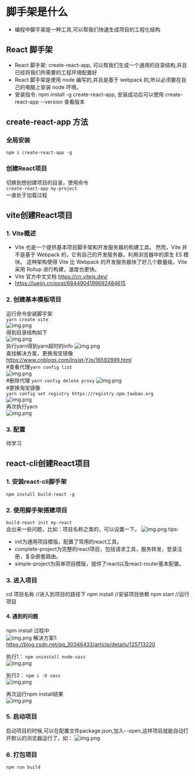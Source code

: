 # 脚手架是什么
+ 编程中脚手架是一种工具,可以帮我们快速生成项目的工程化结构
##  React 脚手架
  + React 脚手架: create-react-app, 可以帮我们生成一个通用的目录结构,并且已经将我们所需要的工程环境配置好
  +  React 脚手架是使用 node 编写的,并且是基于 webpack 的,所以必须要在自己的电脑上安装 node 环境。
  + 安装指令: npm install -g create-react-app, 安装成功后可以使用 create-react-app --version 查看版本
## create-react-app 方法
### 全局安装
`npm i create-react-app -g`
### 创建React项目
切换到想创建项目的目录，使用命令  
`create-react-app my-project`  
一直处于加载过程

## vite创建React项目
### 1. Vite概述
+ Vite 也是一个提供基本项目脚手架和开发服务器的构建工具。 然而，Vite 并不是基于 Webpack 的，它有自己的开发服务器，利用浏览器中的原生 ES 模块。 这种架构使得 Vite 比 Webpack 的开发服务器快了好几个数量级。Vite 采用 Rollup 进行构建，速度也更快。
+ Vite 官方中文文档 https://cn.vitejs.dev/
+ https://juejin.cn/post/6844904199692484615
### 2. 创建基本模板项目
运行命令安装脚手架  
`yarn create vite`  
![img.png](png/vite-project.png)  
得到目录结构如下  
![img.png](png/vite-init-tree.png)    
执行yarn得到yarn超时的info
![img.png](png/yarn-timeout.png)  
查找解决方案，更换淘宝镜像  
https://www.cnblogs.com/Insist-Y/p/16592899.html  
#查看代理`yarn config list`  
![img.png](png/info-yarn-config-list.png)  
#删除代理 `yarn config delete proxy`
![img.png](png/delete-config.png)  
#更换淘宝镜像  
`yarn config set registry https://registry.npm.taobao.org`  
![img.png](png/change-config.png)  
再次执行yarn  
![img.png](png/retrying-yarn-result.png)

### 3. 配置
待学习

## react-cli创建React项目
### 1. 安装react-cli脚手架
`npm install build-react -g`
### 2. 使用脚手架搭建项目
`build-react init my-react`  
会出来一些问题，比如：项目名称之类的，可以设置一下。
![img.png](png/build-react.png)
tips:
+ init为通用项目模版，配置了常用的react工具。
+ complete-project为完整的react项目，包括请求工具，服务转发，登录注册，复杂嵌套路由。
+ simple-project为简单项目模版，提供了react以及react-router基本配置。
### 3. 进入项目
cd 项目名称 //进入到项目的路径下
npm install //安装项目依赖
npm start //运行项目
#### 4. 遇到的问题
npm install 过程中  
![img.png](png/erro.png)
解决方案1:
https://blog.csdn.net/qq_30346433/article/details/125713220

执行1：
`npm uninstall node-sass`  
![img.png](png/uninstall-sass.png)

执行2：
`npm i -D sass`   
![img.png](png/install-sass.png)

再次运行npm install结果  
![img.png](png/re-install.png)

### 5. 启动项目
启动项目的时候,可以在配置文件package.json,加入--open,这样项目就能自动打开默认的浏览器运行了。如：
![img.png](png/package-json.png)

### 6. 打包项目
`npm run build`
